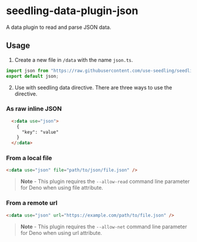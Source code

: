 # seedling-data-plugin-json

A data plugin to read and parse JSON data.

## Usage

1. Create a new file in `/data` with the name `json.ts`.

```ts
import json from "https://raw.githubusercontent.com/use-seedling/seedling-data-plugin-json/master/mod.ts";
export default json;
```

2. Use with seedling data directive. There are three ways to use the directive.

### As raw inline JSON

```html
  <:data use="json">
    {
      "key": "value"
    }
  </:data>
```

### From a local file

```html
<:data use="json" file="path/to/json/file.json" />
```

> **Note** - This plugin requires the `--allow-read` command line parameter for Deno when using file attribute.

### From a remote url

```html
<:data use="json" url="https://example.com/path/to/file.json" />
```

> **Note** - This plugin requires the `--allow-net` command line parameter for Deno when using url attribute.
